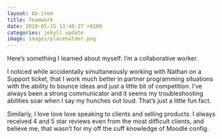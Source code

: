 ```yaml
---
layout: bb-item
title: Teamwork
date: 2020-05-15 13:40:27 +0100
categories: jekyll update
image: images/placeholder.png
---
```

Here’s something I learned about myself: I’m a collaborative worker.  

I noticed while accidentally simultaneously working with Nathan on a Support ticket, that I work much better in partner programming situations with the ability to bounce ideas and just a little bit of competition. I’ve always been a strong communicator and it seems my troubleshooting abilities soar when I say my hunches out loud. That’s just a little fun fact.  

Similarly, I love love love speaking to clients and selling products. I always received 4 and 5 star reviews even from the most difficult clients, and believe me, that wasn’t for my off the cuff knowledge of Moodle config.
